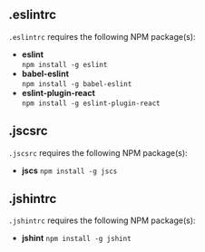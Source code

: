 .eslintrc
---
`.eslintrc` requires the following NPM package(s):

* **eslint**  
  `npm install -g eslint`
* **babel-eslint**  
  `npm install -g babel-eslint`
* **eslint-plugin-react**  
  `npm install -g eslint-plugin-react`


.jscsrc
---
`.jscsrc` requires the following NPM package(s):

- **jscs** `npm install -g jscs`


.jshintrc
---
`.jshintrc` requires the following NPM package(s):

- **jshint** `npm install -g jshint`
